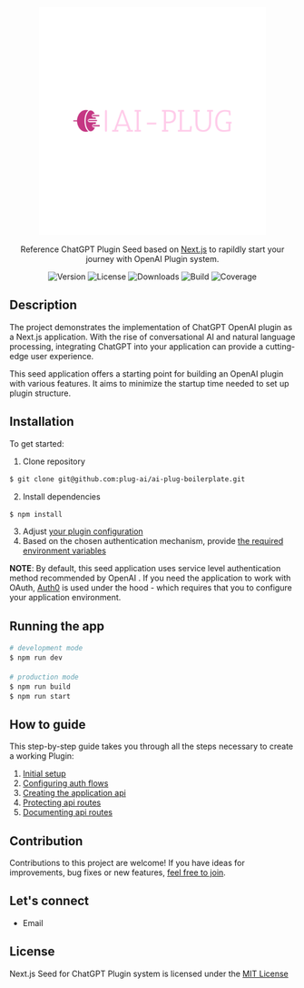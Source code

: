 <p align="center">
  <img src="public/logo.png" width="400" alt="PlugAI Logo" />
</p>

<p align="center">Reference ChatGPT Plugin Seed based on <a href="https://nextjs.org/" target="_blank">Next.js</a> to rapildly start your journey with OpenAI Plugin system.</p>

<p align="center">
<img src="https://img.shields.io/badge/version-0.0.1-blue" alt="Version" />
<img src="https://img.shields.io/badge/license-MIT-green" alt="License" />
<img src="https://img.shields.io/badge/downloads-0-lightgreen" alt="Downloads" />
<img src="https://img.shields.io/badge/build-passing-green" alt="Build" />
<img src="https://img.shields.io/badge/coverage-0%25-red" alt="Coverage" />

</p>

## Description

The project demonstrates the implementation of ChatGPT OpenAI plugin as a Next.js application. With the rise of conversational AI and natural language processing, integrating ChatGPT into your application can provide a cutting-edge user experience.

This seed application offers a starting point for building an OpenAI plugin with various features. It aims to minimize the startup time needed to set up plugin structure.

## Installation

To get started:

1. Clone repository

```bash
$ git clone git@github.com:plug-ai/ai-plug-boilerplate.git
```

2. Install dependencies

```bash
$ npm install
```

3. Adjust <a href="config/plugin-service-http-auth.yaml" target="_blank">your plugin configuration</a>
4. Based on the chosen authentication mechanism, provide <a href="config/.env" target="_blank"> the required environment variables</a>

**NOTE**: By default, this seed application uses service level authentication method recommended by OpenAI <a href="https://platform.openai.com/docs/plugins/authentication/service-level" target="_blank"></a>. If you need the application to work with OAuth, <a href="https://auth0.com/" target="_blank">Auth0</a> is used under the hood - which requires that you to configure your application environment.

## Running the app

```bash
# development mode
$ npm run dev

# production mode
$ npm run build
$ npm run start
```

## How to guide

This step-by-step guide takes you through all the steps necessary to create a working Plugin:

1. <a href="how-to/initial-setup.md" target="_blank">Initial setup</a>
2. <a href="how-to/auth-flows.md" target="_blank">Configuring auth flows</a>
3. <a href="how-to/creating-api.md" target="_blank">Creating the application api</a>
4. <a href="how-to/protecting-api-routes.md" target="_blank">Protecting api routes</a>
5. <a href="how-to/documenting-api-routes.md" target="_blank">Documenting api routes</a>

## Contribution

Contributions to this project are welcome! If you have ideas for improvements, bug fixes or new features, <a href="" target="_blank">feel free to join</a>.

## Let's connect

-   Email

## License

Next.js Seed for ChatGPT Plugin system is licensed under the <a href="https://www.gnu.org/licenses/gpl-3.0.en.html" target="_blank">MIT License</a>
